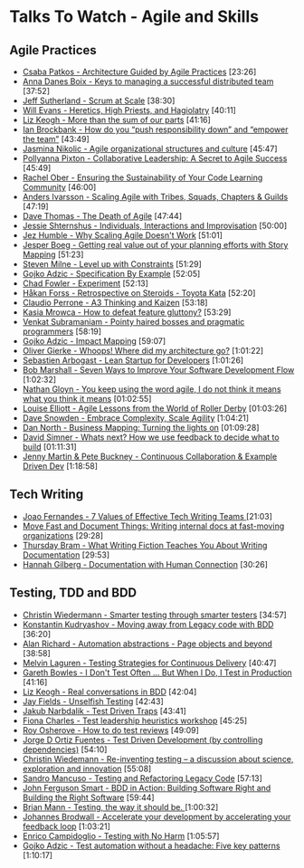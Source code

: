 # Talks To Watch - Agile and Skills

## Agile Practices

- [Csaba Patkos - Architecture Guided by Agile Practices](https://www.youtube.com/watch?v=2pSEgLgVAa0) [23:26]
- [Anna Danes Boix - Keys to managing a successful distributed team](https://www.youtube.com/watch?v=WWr8Q5uz7r8) [37:52]
- [Jeff Sutherland - Scrum at Scale](https://www.youtube.com/watch?v=qEqrESsNWYs) [38:30]
- [Will Evans - Heretics, High Priests, and Hagiolatry](https://vimeo.com/143053323) [40:11]
- [Liz Keogh - More than the sum of our parts](https://vimeo.com/114215546)  [41:16]
- [Ian Brockbank - How do you “push responsibility down” and “empower the team”](https://vimeo.com/76096772)  [43:49]
- [Jasmina Nikolic - Agile organizational structures and culture](https://www.youtube.com/watch?v=i49eAm3-3QU) [45:47]
- [Pollyanna Pixton - Collaborative Leadership: A Secret to Agile Success](https://www.youtube.com/watch?v=mspX8BZBRpw)  [45:49]
- [Rachel Ober - Ensuring the Sustainability of Your Code Learning Community](https://www.youtube.com/watch?v=jYM8AnreZHQ)  [46:00]
- [Anders Ivarsson - Scaling Agile with Tribes, Squads, Chapters & Guilds](https://vimeo.com/75917536)  [47:19]
- [Dave Thomas - The Death of Agile](https://www.youtube.com/watch?v=YpGGRAhes2k)  [47:44]
- [Jessie Shternshus - Individuals, Interactions and Improvisation](https://vimeo.com/159196412) [50:00]
- [Jez Humble - Why Scaling Agile Doesn't Work](https://www.youtube.com/watch?v=2zYxWEZ0gYg) [51:01]
- [Jesper Boeg - Getting real value out of your planning efforts with Story Mapping](https://www.youtube.com/watch?v=c4_PvSXZssc)  [51:23]
- [Steven Milne - Level up with Constraints](https://vimeo.com/76126272)  [51:29]
- [Gojko Adzic - Specification By Example](https://vimeo.com/109079233)  [52:05]
- [Chad Fowler - Experiment](https://vimeo.com/68686636)  [52:13]
- [Håkan Forss - Retrospective on Steroids - Toyota Kata](https://www.youtube.com/watch?v=-InKsQQY9Vk)  [52:20]
- [Claudio Perrone - A3 Thinking and Kaizen](https://vimeo.com/43185886)  [53:18]
- [Kasia Mrowca - How to defeat feature gluttony?](https://vimeo.com/158154671) [53:29]
- [Venkat Subramaniam - Pointy haired bosses and pragmatic programmers](https://www.youtube.com/watch?v=lfmKvRaNnUs)  [58:19]
- [Gojko Adzic - Impact Mapping](https://vimeo.com/109171006)  [59:07]
- [Oliver Gierke - Whoops! Where did my architecture go?](https://vimeo.com/112516354)  [1:01:22]
- [Sebastien Arbogast - Lean Startup for Developers](https://www.youtube.com/watch?v=gLHn8SXPTYg)  [1:01:26]
- [Bob Marshall - Seven Ways to Improve Your Software Development Flow](https://vimeo.com/113216169)  [1:02:32]
- [Nathan Gloyn - You keep using the word agile, I do not think it means what you think it means](https://vimeo.com/158164783) [01:02:55]
- [Louise Elliott - Agile Lessons from the World of Roller Derby](https://vimeo.com/159506024) [01:03:26]
- [Dave Snowden - Embrace Complexity, Scale Agility](https://www.youtube.com/watch?v=lYlqhvzI_VQ) [1:04:21]
- [Dan North - Business Mapping: Turning the lights on](https://vimeo.com/159201512) [01:09:28]
- [David Simner - Whats next? How we use feedback to decide what to build](https://vimeo.com/159191936) [01:11:31]
- [Jenny Martin & Pete Buckney - Continuous Collaboration & Example Driven Dev](https://vimeo.com/111407675)  [1:18:58]

## Tech Writing

- [Joao Fernandes - 7 Values of Effective Tech Writing Teams ](https://www.youtube.com/watch?v=ra8nHK5wDXM) [21:03]
- [Move Fast and Document Things: Writing internal docs at fast-moving organizations](https://www.youtube.com/watch?v=INpqcITkXcI) [29:28]
- [Thursday Bram - What Writing Fiction Teaches You About Writing Documentation](https://www.youtube.com/watch?v=UI9yD3_wgho) [29:53]
- [Hannah Gilberg - Documentation with Human Connection](https://www.youtube.com/watch?v=K5eqNcjNvgU) [30:26]

## Testing, TDD and BDD

- [Christin Wiedermann - Smarter testing through smarter testers](https://vimeo.com/144830621)  [34:57]
- [Konstantin Kudryashov - Moving away from Legacy code with BDD](https://vimeo.com/120574455)  [36:20]
- [Alan Richard - Automation abstractions - Page objects and beyond](https://vimeo.com/111214646)  [38:58]
- [Melvin Laguren - Testing Strategies for Continuous Delivery](https://www.youtube.com/watch?v=DgQWSaCQ82U)  [40:47]
- [Gareth Bowles - I Don't Test Often ... But When I Do, I Test in Production](https://www.youtube.com/watch?v=xkP70Zhhix4&list=PLSIUOFhnxEiDFckNDSjKWqOCtd8ksJrh4&index=8)  [41:16]
- [Liz Keogh - Real conversations in BDD](https://vimeo.com/144723689)  [42:04]
- [Jay Fields - Unselfish Testing](https://www.youtube.com/watch?v=f9eu4mMOtN4)  [42:43]
- [Jakub Narbdalik - Test Driven Traps](https://vimeo.com/120572733)  [43:41]
- [Fiona Charles - Test leadership heuristics workshop](https://vimeo.com/144996354)  [45:25]
- [Roy Osherove - How to do test reviews](https://vimeo.com/19431001)  [49:09]
- [Jorge D Ortiz Fuentes - Test Driven Development (by controlling dependencies)](https://www.youtube.com/watch?v=qYpURmZcCKs)  [54:10]
- [Christin Wiedemann - Re-inventing testing – a discussion about science, exploration and innovation](https://vimeo.com/144745751)  [55:08]
- [Sandro Mancuso -  Testing and Refactoring Legacy Code](https://vimeo.com/76472757)  [57:13]
- [John Ferguson Smart - BDD in Action: Building Software Right and Building the Right Software](https://www.youtube.com/watch?v=igk3H2DWz7k)  [59:44]
- [Brian Mann - Testing, the way it should be. ](https://www.youtube.com/watch?v=yq99BvSe1AQ) [1:00:32]
- [Johannes Brodwall - Accelerate your development by accelerating your feedback loop](https://vimeo.com/105888938)  [1:03:21]
- [Enrico Campidoglio - Testing with No Harm](https://vimeo.com/154312751) [1:05:57]
- [Gojko Adzic - Test automation without a headache: Five key patterns](https://vimeo.com/154289460)  [1:10:17]
